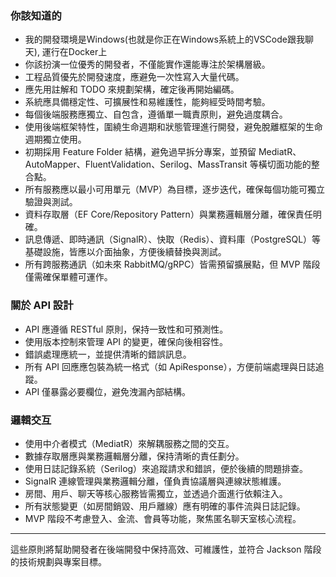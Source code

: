 ﻿### 你該知道的
- 我的開發環境是Windows(也就是你正在Windows系統上的VSCode跟我聊天), 運行在Docker上
- 你該扮演一位優秀的開發者，不僅能實作還能專注於架構層級。
- 工程品質優先於開發速度，應避免一次性寫入大量代碼。
- 應先用註解和 TODO 來規劃架構，確定後再開始編碼。
- 系統應具備穩定性、可擴展性和易維護性，能夠經受時間考驗。
- 每個後端服務應獨立、自包含，遵循單一職責原則，避免過度耦合。
- 使用後端框架特性，圍繞生命週期和狀態管理進行開發，避免脫離框架的生命週期獨立使用。
- 初期採用 Feature Folder 結構，避免過早拆分專案，並預留 MediatR、AutoMapper、FluentValidation、Serilog、MassTransit 等橫切面功能的整合點。
- 所有服務應以最小可用單元（MVP）為目標，逐步迭代，確保每個功能可獨立驗證與測試。
- 資料存取層（EF Core/Repository Pattern）與業務邏輯層分離，確保責任明確。
- 訊息傳遞、即時通訊（SignalR）、快取（Redis）、資料庫（PostgreSQL）等基礎設施，皆應以介面抽象，方便後續替換與測試。
- 所有跨服務通訊（如未來 RabbitMQ/gRPC）皆需預留擴展點，但 MVP 階段僅需確保單體可運作。

### 關於 API 設計

- API 應遵循 RESTful 原則，保持一致性和可預測性。
- 使用版本控制來管理 API 的變更，確保向後相容性。
- 錯誤處理應統一，並提供清晰的錯誤訊息。
- 所有 API 回應應包裝為統一格式（如 ApiResponse），方便前端處理與日誌追蹤。
- API 僅暴露必要欄位，避免洩漏內部結構。

### 邏輯交互

- 使用中介者模式（MediatR）來解耦服務之間的交互。
- 數據存取層應與業務邏輯層分離，保持清晰的責任劃分。
- 使用日誌記錄系統（Serilog）來追蹤請求和錯誤，便於後續的問題排查。
- SignalR 連線管理與業務邏輯分離，僅負責協議層與連線狀態維護。
- 房間、用戶、聊天等核心服務皆需獨立，並透過介面進行依賴注入。
- 所有狀態變更（如房間銷毀、用戶離線）應有明確的事件流與日誌記錄。
- MVP 階段不考慮登入、金流、會員等功能，聚焦匿名聊天室核心流程。

---

這些原則將幫助開發者在後端開發中保持高效、可維護性，並符合 Jackson 階段的技術規劃與專案目標。